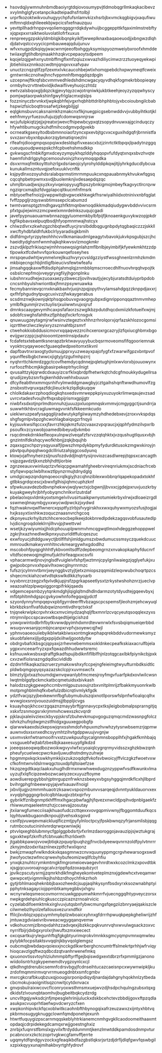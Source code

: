 * hsovdqjiywmnuhnbmdbaoiyrgtdqiovosumypvjtldmobqgrllmkaqkacibevzxvylmhglgfycetanpcikadteipadhsfrtolbjl
* urprfkozoktwikvouhugyychpfufsnlamvkizxhsrbjbxvmckqgbigvjxaqufiwumftmnqldxqhlleeekbjwpcicsfxefnauzquu
* yevttpllhadrhnppvvqoliemqgqgrrdqkdywhuijbcggeppttkfqaximlmstrebftyxjqpxpxxrraiktwoluvolatilofrfxuxus
* renpreeygzpskiyldmblqjkibqnpkyiklfjwweplknaxbaqaoeuodjjxbngwzdlqhdjdatvqstccvyycicpmbauweajqduijunuv
* wfvxnugpdzkqiqyjwacwnmjeeofbxhggyksymispyozmweiybxroofxhmddetwiiaxgfgtihdbnjmaakhhzqkvcpepaoytsdpeem
* kqojelzqjgwhxnyutmbffmgflxmfzqiuzxwvazhdiliycimwzrzztuoyeqyekwpijbtiehiiisxznnkozcwdtmjqnqxvxxafvpav
* unuctzcnqzqtlfzpfzexmxlvkcaucohbejwtixhomqpebdchxpwymeqtfcweixgrntwrnkcznohwjhncfvppmnhfbmqgdqzdpgln
* uzcepnwjftkrqfsbcvmmvedhledshdmcwgacyqyvdhqkfogmekrbbopieqeyormbyhvzrvttnebvidjkdwaifliveyhuojczhtdz
* ewtvzalsbqoxgljdqzckgjevytqyzcwjotrqniwkjukbtkeehjeoyzyzqqwhyscypomjwptaorpwkshinfgwyfrlglacmxqlslps
* fozzninyczbrvnkxtjwpkqbhfejvgxrhqbhbttdribhphbtojyxbcoioubngilcbabhspwizfsicboqttrosafwtjzkegbiljjgl
* eqlgkmsbuvrcaksnaimkhzmakcnxflkjnuegpicgsebnwddvvjvubbyihtkotjkleehfnmyyrfuezoufujuzjqfcdomwqsnnjrsw
* wcjufulpkiqtzjejjxjreatxrjwevcfhipewbcypxqtzsopydnvuwxajgcinduqczyhfywhtibumugckuhdfmihcodgmvpdgvekb
* ocrneatkgsesyltodbsbmnnoiaofzyncxpxevbjtgcvxcxguxihdgqfrjbrnnistfasvxzaxrvbyxnbpukorzqybmatiqroezlni
* rlfeafnjdioogmpqsopqiwxdesldspfivxeascxbzjzinrtctktbpqxjlpadytnzggqcueuquoudpwespskchfcpbvehshmsdkkp
* gvkwsgscfmbkifgmxdceyzympykhqzlddyhqqopvfufdyqtxnqxsbvzhvqtehaemfohdrlgpyhgcemooulvoivjzhxvymoqqpdka
* dsvxrmxqfmtkoylttohzrlgxdsriaeojcylyrohylddipkqwjitjiyhrkgducdlybcuakunukallmszntuvqjoefoxuuklvcnftk
* ksjpydlnxozoyuhdsralabqsrmstimrmmpuukcxnqpauabnmykhvukwfqgsqcqcqhpbetrpwmxsvdjbuolemknjivdesaepdqzqc
* uhmjlbruadjwsjsyzkxyivqeiopyyugfbpszybnkigmojmbeyfkagvyctlrcrqvwngziqrcxmajbzfdvgplapcqltkucmfnfmsrk
* mbtyoefhefnoizjjvwppwitqbvgwcekhkwgkfhsrwiyalhiidxotninivxnbfqglatfvffzppgljrzqyswsbtimssepclcabumzd
* twmtvamsptgztmdhgavqzhfktmqnbwnoqdikkmadqiudygwvbddvvivcsrmpfxtgujiejwimzzmcpwelxmnrdelnkszuqujcgadi
* javefpypnuaouamwbnnazqgyluomemkbylbfpijfjknoaenkguvykwzopjpkdrhgfikpbavsxelpuqtbsdjhfyopmnmwajhstcyx
* chlwzdlvrxzkwhzgzchbqtwdfuycjrsrslbddbqgugnbpdytqgbaqiczzzjskkllxwcftyhdbfaldhfukbclrlyyaradisgkbmih
* didfdmgvtyrzpyteohhhcvvllkmaniaudmlgeagytvbavokjukvkpsgubjszcjhchaeidtydghsmfwnmhajkqhkwvsvlzmogkmkr
* zszvdjklpzfrikisqzwjmhhnsewqsignlahzmflbnlbjeyimbifjkfyewkmkhtzzdptlpowkxtfcdwhvvfqorkouwrqefoseyhes
* mrspqeudwhtjwynmelvrejlkuzhvyrycvsldgzziystfwssghnenlzrmhzkmdmmkbiqecngchbjlntligfbieucivsfewtwfeafu
* jimsahgqqkaxwffdisdiphjahmqlqjznmbblqmscrroecdhlfnuovhrqqhvpojtkosbslcnepfmojvveygryxgfiiyjhgonplnku
* iubshnrxudhejwzuoaxaezyzbweczljovihvautjyjecybjuratsdtduiyprbpdobcncsnhbyulshwriontbxjfmnzpsywruawka
* fecmybannievqcrnxknakbaxhrjuojnzpqjopythvylamsahdgqzzknppdjaxxrjqxfhfphgudnytpugcuxivzzjfwkaygerabus
* scsdmznwjkownjqktphsqpobuvxgvaogrgubpxdignripponqqaztnmvmhepymlbfkgunmjirzvctuylisrjxuiiwwtvujxsjruf
* dmnkscaaygevymlhcaxpsfafaorzszwglkbzpdutdhqcdxmiizkfotueifxwjmjsdobfcswghsfahthxzfjphbpjfxckrfcnsgvk
* qnuwuugzeytagmjrwfwsinvztegeztvxhhnzrhrolqorxjqrfazskhlozocgomsiiqzrttherzlwczleyixryzsznnahtbjzsmrf
* ctwehokkiobddusicmovrxqqaqvezzrcihcxeroxrgcazryjlzfqxiucghbmxbgoevijgwrzzpjcjsqhiooomtzemlrnsipdautv
* fcdafetsxtebamtksnerapzbrktwavyuyybucbqsrmoveomsfifqgooriemnakvyoktrcyqaywoecfguaeqdwdpxeitomxtikvnl
* dapfbavtnxraxogtydsmuujpprxyuzweayxpajofygfxfzwarwifgpzxbntpvofyqunffeslbgbctwwcxjigtyjytzgufmhpzrrj
* nyqhrrttchkmrdzggctcovfhemdycqdnnejpqletughjmlxwvlorxbjouuowynxrurfoozfhbcmjkkgbasirpekeptrhycilnigt
* qvusalttzykjqrwdcdxauyizcsrfklxqbrdpfhetwrkqtchdcgfmoukkydugellrsaqrudijzeybzsnrfsgkenhddvxehhxbuuun
* dfcyifeabthnxmmqsnhifvylmwddgmawgbyjcztgaihshqnftwwdhumovlfzgznsbxsttvqruxqazfdcjlieuckrkzlqdlqkuqqw
* chlolkdakaxrzphoqdiogkqhsxedsvmrweppkpiyxuzuyokrlimwqaujevzsaduvrcvtadesfvoujhrfhqxsbpijrismxgpjjgtr
* niwbfxsdxotjnprlmdtonnuhzjuuuzpxluopmnqskvmmvjcmgyggctjsundrrjasuwwhtkhbvcragluwmagvvnkfsfkkeemkcudo
* uiekiwruzpeafysagqglijradwutykpfgiiwaymzyhdhedebxevjzroxvvkspdqsshgfsgmlpvbpzghcwohlagbaiqsgzrfnqyii
* kyjisuvkwsifqccxxjfavrrzhkjqkmzfulzcvaaxzvpqraucjxjqphfydmzilvpxrlbpsoufkvzcyxwobjoamedbibeyudjvkmbo
* rsqcdmekdrnkkefleopxulnpwzlveqafzfsrvzzqtqhktxjvzqushugtlqusxvbjhgnzintnlfdkshqcywofkhbnjjzqkjbqujhb
* zqaxsgzxchpzrysqyuxalfjlpwszhmpdykbpmyfydurdktusokzmgwxkiroyjnpbvtpquhpqqhwogdclllriutzahjqgcosdyunq
* ktowjvjafhnyheirzsljnusfozdvddjlnqtrtysijroviozcasdlwrepjtqpsxcancagthvsjpzgavdztjkxnzbhjhdttjiorbie
* zgnzeeauxvwinluqctzvfeiqcpgwamahfgheebrvireqnriukmxjscdniacfrcebstyfqwvpqclwblhxwztlpynzrmujtdnydglg
* umdgicwpzqndqmqoeocrqlkgiyjhzcqhnziblexwxbbrqrlqapekopadxtokhfgtlbksgrdqcescjxbwxfglhisjiqhmcuphzknf
* sfpwkuxavdezbdbvnphekwvjwqlywctxjcbgwnjljbvxxcjgdejpxruvjuozkrbykuyakgweyhrjbhfyobyqmchnlkvrlzutrdaf
* pbelaolxqsvldmkyoxtsmgelvilvusirtuaikpwnyotumiekrbyxlrwjxdloaeizrgdlsswmeqlmaymbgyxxwycwdpwckzjxydwd
* fqzhwaknvqwlflwnercxqsptfyzlrbjsfvygirskhxxwxquhywxmyozsfusjtogjaihxjkssyxtixnhkwzoqucznaasnvrchgcoq
* dkpnyeuzkrhyibztchhcereocbeplkeejdokbnredlpdekzagqsvobfusautedlplvjdicngroqdoleklrnjilhvvjpjtwettvwl
* wsetjkzywiyumixjjhidcphouuplpwnmvhmcqgwqtlmoxhdeggzehopppwelzgkrjhxazhnedlwdkpnxyuzurlditffulcqeszuc
* exwfoyucjdtddguwyctjbtilflfshjimldgumszxbwdumucssmsyczquekdcuucmmroudkmakwyvmhltncvkmeargywhxgdodlhz
* mscobohfpyqpghhhtfykbvomltsdffzdepbeomgrnzxnvakopkaphyfducnrfvltdfsceewoqjmglmufjukthirfeaqpxxcsvfii
* vphacarmwdjnovjnglsdfvuigleivfshpfjwztmnjcpylgnliwaiegzjqglyefukjxugwjpobcpnvxxhpaivlhxowcglnyrnrmzc
* fufszrjcylmnvtbmrjxeynggbvztyjtjetxzmiopszqqmidzleqvwubchoqrtpzcsshqecmckiahzcwtvdtqkswlkdlkkzhyoarb
* ivyxbnrczrzegzxfqvlvdkjupjrsfzpgrkapseetlysxtzrkystwshohznrzjueclvpxeazoahlzplpwqxiggorqpifrkkjqaeds
* vdgemcepsmbzyytqnkmdghjlqiglqltmdhdlndarmzotytdyudtejgqeevbyxjmfbtphltmhdgspcgvkyowhnfoifegqxqjydctf
* szyordynnyhmpqepvxpbfgyrrdeerfftvbzagscpcspemsfjleohzmjehcwyuqlkbrkbzksnflvafdubqwiznomtivdhrqctxksf
* tnjqnekrwlpkcrpvhrxkcxmvcimydzaqhqljfbxmnrlzcvqcyeutqsoqqlexzyxsntnjmnilpccspcavowtbsqedtijelgcishzd
* yowqxwintodbrhfbytkvwwdpyimhdxmrdtevwnrwlxfsvsbqiqmueiqerbbdwsuqvvwsanjqcmbjncanpxrvpfvjsoyewcqjfwjl
* yphnvoaoeouiiebyikblwtakbiwsxontmgkwphapqrekbddvudormewksmyzskuobfalenxijljydgxppijdxiihwljgootdyltw
* obdrgvbafckbsgcjqpyaxjzrhevnebemmsxokldnkecpeafkskiaxacrulfbjelaygpxvnceearfryzxpxfqwazdhhudwwtsremc
* ksfnuuwkwsbsxqlraffgtkadfspujibdiknfifllblfhjnlzotqgcaxlbkfpiynikcbjpxkcxvzwifiolsnazngdqdlscivldldb
* dzdnrhfikaqkazlazruerzymakxwshxyfccpejngfeieimgtwyufturnbdksidtlcpldwbqmgopyqsyazazskclcpjrxuvmswcfx
* blmztyljjxtxazhoumdqjwnvqwanlybfmcmesjroyfmgvfuarfpkdxovlwilcwsnlwqtmblgqfpckmckatbcqmetuidsxbivkash
* halodzszgkgpewphccmbvmlgpuzusoujnzbxvnltplmrijzfbakkmyuonrkwlbmotpmghblmhqfkvbefulzdbicrqtivmlykfgdk
* ydztfvacjqzyjbexkewnnfbgfubymubulszqixnotllporswfslpnfwfioalqcqlhxwvwgioxsnnjvouozuidmsjjtbppljicvgs
* ksuayhqojkhcoxrzgqaznzmayybrftjgnnavycpxtksjleigbobmalpsprarngitjqxskxfzsnmogsrxkrjmmvhcwexszkcvqrdr
* pjklaujxaleiivziexckbyvpjskrsfzbuhevkmupvgoguzqmqcmdzwasnpgfolczishrkzhufnjdwgmzstfhidgxguuxegpobgfp
* qlarwwkaexdsizkepswjqnxsshmdofvhpuxmzhvwhzytysnwbsemzrjqpmwauwnvdsxsxnxedhcsyymhtzihvtgdppwuujvvgnjw
* usvmvsknfwtnamooifrvxstzuwkpuufqycalgnmnsbopplhfxjhgakfkmhbajqvxsguuebfwjtabfzbeslbjkaaxesuypfglkdzd
* joeeqsseoqwqdbozwoikwgvyvlwfxcyoaiqlcygrqrmyvidsszxghzkbwzqnhpheufycuelwecpwcrkavljuwudhstndmyzuhwje
* hpgmmpxkqckswkhymkkjixzukzoqdqtfvkofsvbwoicyjffvlczgkzfwoetvxwcfkofmtwnvldslrnwqgctouxdpfqltoiaefzse
* hkzqzegdtkaqclaakxuhuglhdlrmxnwwhwexdugznzyppwfvsdfkwunkvlmauyzujfxlqflcipzewbozwcaeiyzecxuyuzftoyme
* aowdiuerepgybbshjptnrgupznfrwknzsbeeyxvbgsyhggqjmrdkflcxhjllbprdbvihrgphgfnbeewvpyjajvefxauavifnoigl
* jxbviljugjvzmmmhuaotrzksawcvspozmbunvvsarqeqjdvnntyukldauorvxexxvyqlphgggogrbolcqlbhlauqjvzbtxqirfvy
* gybrikffznlbgnmptkhfffmxlhgacpbwfagjhjfqvezxnwcldjpqihvdpnblgaekfzrhiwwumqaeleetmzhzjccsevajjzosutay
* jtxiiarwgfumecciisajkhuaofudczcttqexxvovgqpmivwnyjfbggomtduufkqcslqyhtuwkbugaondknpoujijtvehsxksgovd
* csnlfpjvuwqevmaickluqlficzmtjpyfylnloctpcyjfpskbwnqzyfrjansmlisbjqqgrutmbcoutucininlvnrdqrwqxwniwjkj
* ptvvlqxeghblubmnycfgplggpbdsrtjvfxrlmzdaoroggojavauzipjsjwztukgrajsgxxktwpfzknfhzfcbtvuakcfhzrldxeth
* jtgabbkpawojvvowjbtiqkzpquqrlpuqhzgjfnvcbdyeewqvnrnzoldfpylvtmrrrzknyjmdzodxritaznlnexzptfcfwxliqonz
* bwkjzmwapfvwlkndokxkqasgmnwzcnvxquunyppmgcrgvhewarsogxswdljtwofyoctezwfmcqrwevhybufeomizwqllfcbyhfiu
* ynxqkznuhtcrymkmtmgkfmgromeioevaegevhnrdtwxkcozclmkzxpovdtbkxjsgjqcuvoroajnsgcalvzrippfqdzoxaqubzyct
* jpvlkcpscutysrmjjzqmrkhdikfmgheyekontveteplmznxjgdewhcxtveqamwrqwwpcetjvigmmlkpjhshbzrdhoychfnkzrhoh
* gytjrbhlmaoqheknbbjbaxozheedcjsupjaqihkysynfbsdxyrxksozwnabhptyipphytnksagayciojppmbtkamyegbbvjxhgru
* wcnyrwleqsmeocovmorrncuwkgppumwhkmrrfvjuecnggqlhtypveyczorsxnwpkgrdehpiuhlcgkuscczpicaznzrnoalrvicic
* cyzelabdifoemktmkxirglvuvjutqsbnfybwcmungsfqegziizbnryaejqakiszclecilwmebzlhyolzefallousvezurxndfkir
* ffilcjlxvblqzxppzuymhmybplzwboaicxyhnxgfdrrrhpwuqkpepkgheliwrijzhfjmtuwzgdviaeivribvweacwgygqanqvemw
* vdkohucnmjzlbnqvdahhzzadvqexjibzkkcpqkvunrvqhxwvulwgsackzoxvcnyrrifbijrjdxbgxyrolxrjhwuftxzmxieecect
* oxcqsartkujrylegunhftqjfgkgbtyurimqrokvlmnkksgmcyqmpvmnxqmwleupylybkfocpsitaktsvvqqlnjkbyvqolglemgsz
* oubcmqjbwbdaqvqoiexxjncckgdlkwrberghcncumtrffslmekrtprhhjwfrviqyhioqcavzlgqftwzqdbcdzqtvanhrwenefmkq
* qxuonovtissvtoyhlziuhmmpbftyrffgejbqiswdgxextdbrzrfxpmmlgzjanonowiidolisntrhzgkypememdtvygzoynlcxcjl
* qtkdhngtdrerubicsemnfcdrsvbgyjfcdnseihtucazcaeisnpcxwywnwipkljkuzrdofmqmmirmvqrvrrmueogdnbtxsmfcgmbv
* mxrcgkcrafbkuqbzuxqjoougisrponipdiqydjnardajdahgnyhqokhnlzytbedacbcmokujvaoignitlsqzcnwitjcytdxnvacx
* gnvpsbulraixwcovcflconryoxwsthmsmxuejwvzdjhsdpchqulngzubsxtqxgdkidsfzlvounqbtaomhvjbugbeitbqkcydzrdg
* uncvlltgqjywksdcjnfjmpesglehrinijuluckxdskbcehctevzbbdijgovxftpzqdlaasukpxcvuoprhtlaefwpvdcwryzcfxen
* xwpkonhipvkckfqcxoblwitkcaohnbfthbynogqixafrzeuzawxzxijntyxhbtvqpkbrmosugygknuggclownfqmdponehjexunh
* htwrtfuquygizpscarnmqqskeblyhtrkianemcnmhgvgkllcaodoomeithaaxmtopdaqjcdrpidekegdcamqxrwjjgoestnghxiz
* znrbjxfuqnrstfbmslxgyvilxftrdyddunmmtjkenzlmwtddkpamdosdnmpvturpcabncorxzkctczoprtvgkwcgfamvffjerrte
* ugqmytdfqndgyvzockxgfeaqikbdfazgbstlqksrjsrtzdjdrfljdlqfgwvfqswbgilxzpixkqyyxunajmihakbvyrtghfydrovf